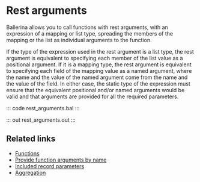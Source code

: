 # Rest arguments

Ballerina allows you to call functions with rest arguments, with an expression of a mapping or list type, spreading the members of the mapping or the list as individual arguments to the function.

If the type of the expression used in the rest argument is a list type, the rest argument is equivalent to specifying each member of the list value as a positional argument. If it is a mapping type, the rest argument is equivalent to specifying each field of the mapping value as a named argument, where the name and the value of the named argument come from the name and the value of the field. In either case, the static type of the expression must ensure that the equivalent positional and/or named arguments would be valid and that arguments are provided for all the required parameters.
 
::: code rest_arguments.bal :::

::: out rest_arguments.out :::

## Related links
- [Functions](/learn/by-example/functions/)
- [Provide function arguments by name](/learn/by-example/provide-function-arguments-by-name/)
- [Included record parameters](/learn/by-example/included-record-parameters/)
- [Aggregation](/learn/by-example/aggregation/)
